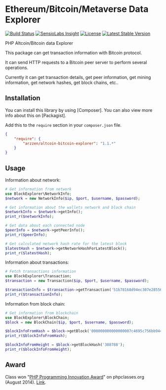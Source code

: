 Ethereum/Bitcoin/Metaverse Data Explorer 
======================
[![Build Status](https://travis-ci.org/arzzen/altcoin-bitcoin-explorer.svg)](https://travis-ci.org/arzzen/altcoin-bitcoin-explorer) [![SensioLabs Insight](https://img.shields.io/sensiolabs/i/71672116-520c-4715-b419-be2dae112b86.svg)](https://insight.sensiolabs.com/projects/71672116-520c-4715-b419-be2dae112b86) [![License](https://poser.pugx.org/arzzen/altcoin-bitcoin-explorer/license)](https://packagist.org/packages/arzzen/altcoin-bitcoin-explorer) [![Latest Stable Version](https://poser.pugx.org/arzzen/altcoin-bitcoin-explorer/v/stable)](https://packagist.org/packages/arzzen/altcoin-bitcoin-explorer)

PHP Altcoin/Bitcoin data Explorer

This package can get transaction information with Bitcoin protocol.

It can send HTTP requests to a Bitcoin peer server to perform several operations.

Currently it can get transaction details, get peer information, get mining information, get network hashes, get block chains, etc..

## Installation

You can install this library by using [Composer]. You can also view more info
about this on [Packagist].

Add this to the `require` section in your `composer.json` file.

```json
{
    "require": {
        "arzzen/altcoin-bitcoin-explorer": "1.1.*"
    }
}
```

## Usage

Information about network:
```php
# Get information from network 
use BlockExplorer\NetworkInfo;
$network = new NetworkInfo($ip, $port, $username, $password);

# Get information about the wallets network and block chain
$networkInfo = $network->getInfo();
print_r($networkInfo);

# Get data about each connected node
$peerInfo = $network->getPeerInfo();
print_r($peerInfo);

# Get calculated network hash rate for the latest block
$latestHash = $network->getNetworkHashForLatestBlock();
print_r($latestHash);
```

Information about transactions:
```php
# Fetch transactions information
use BlockExplorer\Transaction;
$transaction = new Transaction($ip, $port, $username, $password);

$transactionInfo = $transaction->getTransaction('51b78168d94ec307e2855697209275d477e05d8647caf29cb9e38fb6a4661145');
print_r($transactionInfo);
```

Information from block chain:
```php
# Get information from blockchain
use BlockExplorer\BlockChain;
$block = new BlockChain($ip, $port, $username, $password);

$blockInfoFromHash = $block->getBlock('000000000000000007c4695c756bb944cf31f1f20487a32375d9d4c61dfd6349');
print_r($blockInfoFromHash);

$blockInfoFromHeight = $block->getBlockHash('308788');
print_r($blockInfoFromHeight);
```

## Award

Class won "[PHP Programming Innovation Award](http://www.phpclasses.org/winners/year/2014/)" on phpclasses.org (August 2014). [Link](http://www.phpclasses.org/package/8730-PHP-Get-transaction-information-with-Bitcoin-protocol.html). 

